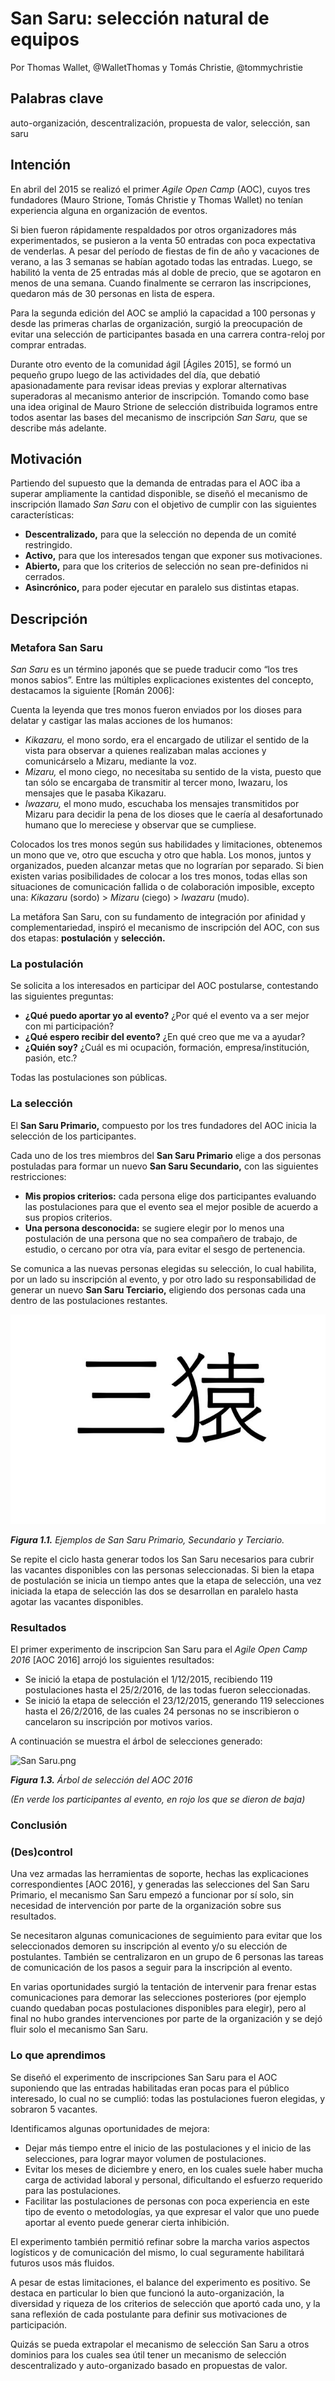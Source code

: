 # San Saru: selección natural de equipos
Por Thomas Wallet, @WalletThomas y Tomás Christie, @tommychristie

## Palabras clave

auto-organización, descentralización, propuesta de valor, selección, san saru

## Intención

En abril del 2015 se realizó el primer _Agile Open Camp_ (AOC), cuyos tres fundadores (Mauro Strione, Tomás Christie y Thomas Wallet) no tenían experiencia alguna en organización de eventos.

Si bien fueron rápidamente respaldados por otros organizadores más experimentados, se pusieron a la venta 50 entradas con poca expectativa de venderlas. A pesar del período de fiestas de fin de año y vacaciones de verano, a las 3 semanas se habían agotado todas las entradas. Luego, se habilitó la venta de 25 entradas más al doble de precio, que se agotaron en menos de una semana. Cuando finalmente se cerraron las inscripciones, quedaron más de 30 personas en lista de espera.

Para la segunda edición del AOC se amplió la capacidad a 100 personas y desde las primeras charlas de organización, surgió la preocupación de evitar una selección de participantes basada en una carrera contra-reloj por comprar entradas.

Durante otro evento de la comunidad ágil [Ágiles 2015], se formó un pequeño grupo luego de las actividades del día, que debatió apasionadamente para revisar ideas previas y explorar alternativas superadoras al mecanismo anterior de inscripción. Tomando como base una idea original de Mauro Strione de selección distribuida logramos entre todos asentar las bases del mecanismo de inscripción _San Saru,_ que se describe más adelante.

## Motivación

Partiendo del supuesto que la demanda de entradas para el AOC iba a superar ampliamente la cantidad disponible, se diseñó el mecanismo de inscripción llamado _San Saru_ con el objetivo de cumplir con las siguientes características:

*   **Descentralizado,** para que la selección no dependa de un comité restringido.
*   **Activo,** para que los interesados tengan que exponer sus motivaciones.
*   **Abierto,** para que los criterios de selección no sean pre-definidos ni cerrados.
*   **Asincrónico,** para poder ejecutar en paralelo sus distintas etapas.

## Descripción

### Metafora San Saru

_San Saru_ es un término japonés que se puede traducir como “los tres monos sabios”. Entre las múltiples explicaciones existentes del concepto, destacamos la siguiente [Román 2006]:

Cuenta la leyenda que tres monos fueron enviados por los dioses para delatar y castigar las malas acciones de los humanos:

* _Kikazaru,_ el mono sordo, era el encargado de utilizar el sentido de la vista para observar a quienes realizaban malas acciones y comunicárselo a Mizaru, mediante la voz.
* _Mizaru,_ el mono ciego, no necesitaba su sentido de la vista, puesto que tan sólo se encargaba de transmitir al tercer mono, Iwazaru, los mensajes que le pasaba Kikazaru.
* _Iwazaru,_ el mono mudo, escuchaba los mensajes transmitidos por Mizaru para decidir la pena de los dioses que le caería al desafortunado humano que lo mereciese y observar que se cumpliese.

Colocados los tres monos según sus habilidades y limitaciones, obtenemos un mono que ve, otro que escucha y otro que habla. Los monos, juntos y organizados, pueden alcanzar metas que no lograrían por separado. Si bien existen varias posibilidades de colocar a los tres monos, todas ellas son situaciones de comunicación fallida o de colaboración imposible, excepto una: _Kikazaru_ (sordo) > _Mizaru_ (ciego) > _Iwazaru_ (mudo).

La metáfora San Saru, con su fundamento de integración por afinidad y complementariedad, inspiró el mecanismo de inscripción del AOC, con sus dos etapas: **postulación** y **selección.**

### La postulación

Se solicita a los interesados en participar del AOC postularse, contestando las siguientes preguntas:

*   **¿Qué puedo aportar yo al evento?** ¿Por qué el evento va a ser mejor con mi participación?
*   **¿Qué espero recibir del evento?** ¿En qué creo que me va a ayudar?
*   **¿Quién soy?** ¿Cuál es mi ocupación, formación, empresa/institución, pasión, etc.?

Todas las postulaciones son públicas.

### La selección

El **San Saru Primario,** compuesto por los tres fundadores del AOC inicia la selección de los participantes.

Cada uno de los tres miembros del **San Saru Primario** elige a dos personas postuladas para formar un nuevo **San Saru Secundario,** con las siguientes restricciones:

*   **Mis propios criterios:** cada persona elige dos participantes evaluando las postulaciones para que el evento sea el mejor posible de acuerdo a sus propios criterios.
*   **Una persona desconocida:** se sugiere elegir por lo menos una postulación de una persona que no sea compañero de trabajo, de estudio, o cercano por otra vía, para evitar el sesgo de pertenencia.

Se comunica a las nuevas personas elegidas su selección, lo cual habilita, por un lado su inscripción al evento, y por otro lado su responsabilidad de generar un nuevo **San Saru Terciario,** eligiendo dos personas cada una dentro de las postulaciones restantes.

![San Saru primario](assets/1.1.png)

**_Figura 1.1._** _Ejemplos de San Saru Primario, Secundario y Terciario._

Se repite el ciclo hasta generar todos los San Saru necesarios para cubrir las vacantes disponibles con las personas seleccionadas. Si bien la etapa de postulación se inicia un tiempo antes que la etapa de selección, una vez iniciada la etapa de selección las dos se desarrollan en paralelo hasta agotar las vacantes disponibles.

### Resultados

El primer experimento de inscripcion San Saru para el _Agile Open Camp 2016_ [AOC 2016] arrojó los siguientes resultados:

*   Se inició la etapa de postulación el 1/12/2015, recibiendo 119 postulaciones hasta el 25/2/2016, de las todas fueron seleccionadas.
*   Se inició la etapa de selección el 23/12/2015, generando 119 selecciones hasta el 26/2/2016, de las cuales 24 personas no se inscribieron o cancelaron su inscripción por motivos varios.

A continuación se muestra el árbol de selecciones generado:

![San Saru.png](assets/san_saru.png)

**_Figura 1.3._** _Árbol de selección del AOC 2016_

_(En verde los participantes al evento, en rojo los que se dieron de baja)_

### Conclusión

### (Des)control

Una vez armadas las herramientas de soporte, hechas las explicaciones correspondientes [AOC 2016], y generadas las selecciones del San Saru Primario, el mecanismo San Saru empezó a funcionar por sí solo, sin necesidad de intervención por parte de la organización sobre sus resultados.

Se necesitaron algunas comunicaciones de seguimiento para evitar que los seleccionados demoren su inscripción al evento y/o su elección de postulantes. También se centralizaron en un grupo de 6 personas las tareas de comunicación de los pasos a seguir para la inscripción al evento.

En varias oportunidades surgió la tentación de intervenir para frenar estas comunicaciones para demorar las selecciones posteriores (por ejemplo cuando quedaban pocas postulaciones disponibles para elegir), pero al final no hubo grandes intervenciones por parte de la organización y se dejó fluir solo el mecanismo San Saru.

### Lo que aprendimos

Se diseñó el experimento de inscripciones San Saru para el AOC suponiendo que las entradas habilitadas eran pocas para el público interesado, lo cual no se cumplió: todas las postulaciones fueron elegidas, y sobraron 5 vacantes.

Identificamos algunas oportunidades de mejora:

*   Dejar más tiempo entre el inicio de las postulaciones y el inicio de las selecciones, para lograr mayor volumen de postulaciones.
*   Evitar los meses de diciembre y enero, en los cuales suele haber mucha carga de actividad laboral y personal, dificultando el esfuerzo requerido para las postulaciones.
*   Facilitar las postulaciones de personas con poca experiencia en este tipo de evento o metodologías, ya que expresar el valor que uno puede aportar al evento puede generar cierta inhibición.

El experimento también permitió refinar sobre la marcha varios aspectos logísticos y de comunicación del mismo, lo cual seguramente habilitará futuros usos más fluidos.

A pesar de estas limitaciones, el balance del experimento es positivo. Se destaca en particular lo bien que funcionó la auto-organización, la diversidad y riqueza de los criterios de selección que aportó cada uno, y la sana reflexión de cada postulante para definir sus motivaciones de participación.

Quizás se pueda extrapolar el mecanismo de selección San Saru a otros dominios para los cuales sea útil tener un mecanismo de selección descentralizado y auto-organizado basado en propuestas de valor.